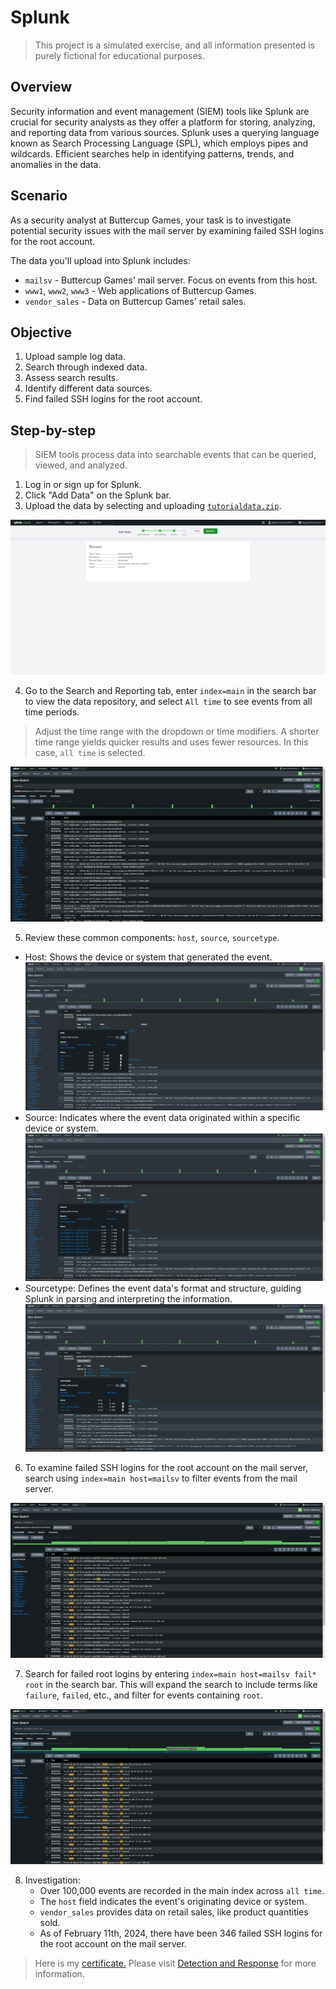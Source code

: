 # Splunk 

> This project is a simulated exercise, and all information presented is purely fictional for educational purposes.


## Overview
Security information and event management (SIEM) tools like Splunk are crucial for security analysts as they offer a platform for storing, analyzing, and reporting data from various sources. Splunk uses a querying language known as Search Processing Language (SPL), which employs pipes and wildcards. Efficient searches help in identifying patterns, trends, and anomalies in the data.

## Scenario
As a security analyst at Buttercup Games, your task is to investigate potential security issues with the mail server by examining failed SSH logins for the root account.

The data you'll upload into Splunk includes:
* `mailsv` - Buttercup Games' mail server. Focus on events from this host.
* `www1`, `www2`, `www3` - Web applications of Buttercup Games.
* `vendor_sales` - Data on Buttercup Games' retail sales.

## Objective 
1. Upload sample log data.
2. Search through indexed data.
3. Assess search results.
4. Identify different data sources.
5. Find failed SSH logins for the root account.

## Step-by-step

> SIEM tools process data into searchable events that can be queried, viewed, and analyzed.

1. Log in or sign up for Splunk.
2. Click "Add Data" on the Splunk bar.
3. Upload the data by selecting and uploading [`tutorialdata.zip`](https://drive.google.com/file/d/1nDz_DZB4ADbD4tvaDa54_l1FoT_jtVy4/view).

![1](https://github.com/Massimo-Piccone/Massimo-Piccone/blob/875df7a3ad39e8fffaba0a9a55c921da64dec06f/Google/.assets/7.2-1.png)

4. Go to the Search and Reporting tab, enter `index=main` in the search bar to view the data repository, and select `All time` to see events from all time periods.
> Adjust the time range with the dropdown or time modifiers. A shorter time range yields quicker results and uses fewer resources. In this case, `all time` is selected.

![2](https://github.com/Massimo-Piccone/Massimo-Piccone/blob/875df7a3ad39e8fffaba0a9a55c921da64dec06f/Google/.assets/7.2-2.png)

5. Review these common components: `host`, `source`, `sourcetype`.
* Host: Shows the device or system that generated the event.
![3](https://github.com/Massimo-Piccone/Massimo-Piccone/blob/875df7a3ad39e8fffaba0a9a55c921da64dec06f/Google/.assets/7.2-3.png)
* Source: Indicates where the event data originated within a specific device or system.
![4](https://github.com/Massimo-Piccone/Massimo-Piccone/blob/875df7a3ad39e8fffaba0a9a55c921da64dec06f/Google/.assets/7.2-4.png)
* Sourcetype: Defines the event data's format and structure, guiding Splunk in parsing and interpreting the information.
![5](https://github.com/Massimo-Piccone/Massimo-Piccone/blob/875df7a3ad39e8fffaba0a9a55c921da64dec06f/Google/.assets/7.2-5.png)

6. To examine failed SSH logins for the root account on the mail server, search using `index=main host=mailsv` to filter events from the mail server.

![6](https://github.com/Massimo-Piccone/Massimo-Piccone/blob/875df7a3ad39e8fffaba0a9a55c921da64dec06f/Google/.assets/7.2-6.png)

7. Search for failed root logins by entering `index=main host=mailsv fail* root` in the search bar. This will expand the search to include terms like `failure`, `failed`, etc., and filter for events containing `root`.

![7](https://github.com/Massimo-Piccone/Massimo-Piccone/blob/875df7a3ad39e8fffaba0a9a55c921da64dec06f/Google/.assets/7.2-7.png)

8. Investigation:
   * Over 100,000 events are recorded in the main index across `all time`.
   * The `host` field indicates the event's originating device or system.
   * `vendor_sales` provides data on retail sales, like product quantities sold.
   * As of February 11th, 2024, there have been 346 failed SSH logins for the root account on the mail server.

> Here is my [certificate.](https://www.coursera.org/account/accomplishments/certificate/9GLYJNJVE3Z9) Please visit [Detection and Response](https://www.coursera.org/learn/detection-and-response?specialization=google-cybersecurity) for more information.
